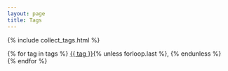 ```yaml
---
layout: page
title: Tags
---
```


{% include collect_tags.html %}

<div class="tags">
  <i class="fa fa-tags"></i>
  {% for tag in tags %}
  <a href="{{ site.baseurl }}/tag/{{ tag | slugify }}">{{ tag }}</a>{% unless forloop.last %}, {% endunless %}
  {% endfor %}
</div>
